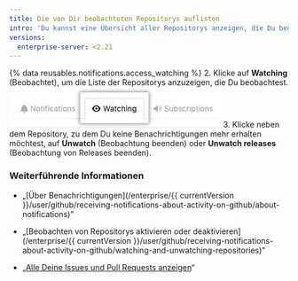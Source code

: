```yaml
---
title: Die von Dir beobachteten Repositorys auflisten
intro: 'Du kannst eine Übersicht aller Repositorys anzeigen, die Du beobachtest. So kannst Du leichter Repositorys entfernen, zu denen Du keine Benachrichtigungen mehr erhalten möchtest.'
versions:
  enterprise-server: <2.21
---
```


{% data reusables.notifications.access_watching %}
2. Klicke auf **Watching** (Beobachtet), um die Liste der Repositorys anzuzeigen, die Du beobachtest. ![Auflistung der beobachteten Repositorys](/assets/images/help/notifications/notifications-watching-tab.png)
3. Klicke neben dem Repository, zu dem Du keine Benachrichtigungen mehr erhalten möchtest, auf **Unwatch** (Beobachtung beenden) oder **Unwatch releases** (Beobachtung von Releases beenden).

### Weiterführende Informationen

- „[Über Benachrichtigungen](/enterprise/{{ currentVersion }}/user/github/receiving-notifications-about-activity-on-github/about-notifications)"
- „[Beobachten von Repositorys aktivieren oder deaktivieren](/enterprise/{{ currentVersion }}/user/github/receiving-notifications-about-activity-on-github/watching-and-unwatching-repositories)"

- „[Alle Deine Issues und Pull Requests anzeigen](/articles/viewing-all-of-your-issues-and-pull-requests)“
